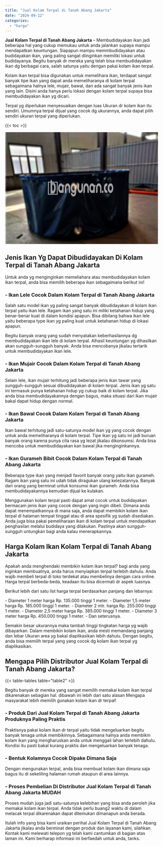 ```yaml
---
title: "Jual Kolam Terpal di Tanah Abang Jakarta"
date: "2024-09-12"
categories: 
  - "harga"
---
```


**Jual Kolam Terpal di Tanah Abang Jakarta** – Membudidayakan ikan jadi beberapa hal yang cukup memukau untuk anda jalankan supaya mampu mendapatkan keuntungan. Siapapun mampu memmbudidayakan atau budidayakan ikan, yang paling sangat diinginkan memiliki lokasi untuk budidayanya. Begitu banyak dr mereka yang telah bisa membudidayakan ikan dg berbagai cara, salah satunya yaitu dengan pakai kolam ikan terpal.

Kolam ikan terpal bisa digunakan untuk memelihara ikan, terdapat sangat banyak tipe ikan yang dapat anda memeliharanya di kolam terpal sebagaimana halnya lele, mujair, bawal, dan ada sangat banyak jenis ikan yang lain. Disini anda hanya perlu lokasi dengan kolam terpal supaya bisa membudidayakan ikan yg dicari.

Terpal yg diperlukan menyesuaikan dengan luas Ukuran dr kolam ikan itu sendiri. Umumnya terpal dijual yang cocok dg ukurannya, anda dapat pilih sendiri ukuran terpal yang diperlukan.

{{< toc >}}

![Jual Kolam Terpal di Tanah Abang Jakarta](/images/jual-kolam-terpal-56.png)

## Jenis Ikan Yg Dapat Dibudidayakan Di Kolam Terpal di Tanah Abang Jakarta

Untuk anda yg menginginkan memeliahara atau membudidayakan kolam ikan terpal, anda bisa memilih beberapa ikan sebagaimana berikut ini!

### \- Ikan Lele Cocok Dalam Kolam Terpal di Tanah Abang Jakarta

Salah satu model ikan yg paling sangat banyak dibudidayakan di kolam ikan terpal yaitu ikan lele. Ragam ikan yang satu ini miliki ketahanan hidup yang benar-benar kuat di dalam kondisi apapun. Bisa dibilang bahwa ikan lele yaitu beberapa type ikan yg paling kuat untuk ketahanan hidup di lokasi apapun.

Begitu banyak orang yang sudah menyatakan keberhasilannya dg membudidayakan ikan lele di kolam terpal. Alhasil keuntungan yg dihasilkan akan sungguh-sungguh banyak. Anda bisa mencobanya jikalau tertarik untuk membudidayakan ikan lele.

### \- Ikan Mujair Cocok Dalam Kolam Terpal di Tanah Abang Jakarta

Selain lele, ikan mujair terhitung jadi beberapa jenis ikan tawar yang sungguh-sungguh sesuai dibudidayakan di kolam terpal. Jenis ikan yg satu ini termasuk punya ketahanan hidup yg cukup baik di kolam terpal. Jika anda bisa membudidayakannya dengan bagus, maka situasi dari ikan mujair bakal dapat hidup dengan normal.

### \- Ikan Bawal Cocok Dalam Kolam Terpal di Tanah Abang Jakarta

Ikan bawal terhitung jadi satu-satunya model ikan yg yang cocok dengan untuk anda memeliharanya di kolam terpal. Tipe ikan yg satu ini jadi buruan banyak orang karena punya cita rasa yg lezat jikalau dikonsumsi. Anda bisa mencoba untuk membudidayakan kan bawal jika menginginkannya.

### \- Ikan Gurameh Bibit Cocok Dalam Kolam Terpal di Tanah Abang Jakarta

Beberapa type ikan yang menjadi favorit banyak orang yaitu ikan gurameh. Ragam ikan yang satu ini udah tidak diragukan ulang kelezatannya. Banyak dari orang yang berminat untuk konsumsi ikan gurameh. Anda bisa membudidayakannya kemudian dijual ke kulakan.

Menggunakan kolam terpal pasti dapat amat cocok untuk budidayakan bermacam jenis ikan yang cocok dengan yang ingin dibeli. Dimana anda dapat menempatkannya di mana saja, anda dapat membikin kolam ikan terpal di halaman tempat tinggal atau di area spesifik yg sudah disediakan. Anda juga bisa pakai pemeliharaan ikan di kolam terpal untuk mendapatkan penghasilan melalui budidaya yang dilakukan. Pastinya akan sungguh-sungguh untungkan bagi anda kalau menerapkannya.

## Harga Kolam Ikan Kolam Terpal di Tanah Abang Jakarta

Apakah anda menghendaki membikin kolam ikan terpal? bagi anda yang inginkan membuatnya, anda harus menyiapkan terpal terlebih dahulu. Anda wajib membeli terpal di toko terdekat atau membelinya dengan cara online. Harga terpal berbeda-beda, keadaan itu bisa dicermati dr aspek luasnya.

Berikut lebih dari satu list harga terpal berdasarkan panjang dan lebarnya:

\- Diameter 1 meter harga Rp. 135.000 tinggi 1 meter. - Diameter 1,5 meter harga Rp. 185.000 tinggi 1 meter. - Diameter 2 mtr. harga Rp. 255.000 tinggi 1 meter. - Diameter 2,5 meter harga Rp. 385.000 tinggi 1 meter. - Diameter 3 meter harga Rp. 450.000 tinggi 1 meter. - Dan seterusnya.

Semakin besar ukurannya maka tambah tinggi tingkatan harga yg wajib dibayarkan. Dalam membikin kolam ikan, anda mesti memandang panjang dan lebar Ukuran area yg bakal diaplikasikan lebih dahulu. Dengan begitu, anda bisa memilih terpal yang yang cocok dg kolam ikan terpal yg diaplikasikan.

## Mengapa Pilih Distributor Jual Kolam Terpal di Tanah Abang Jakarta?

{{< table-tables table="table2" >}}

Begitu banyak dr mereka yang sangat memilih memakai kolam ikan terpal dikarenakan sebagian hal. dibawah ini lebih dari satu alasan Mengapa masyarakat lebih memilih gunakan kolam ikan dr terpal!

### \- Produk Dari Jual Kolam Terpal di Tanah Abang Jakarta Produknya Paling Praktis

Praktisnya pakai kolam ikan dr terpal yaitu tidak mengeluarkan begitu banyak tenaga untuk membikinnya. Sebagaimana halnya anda membikin kolam ikan yang mengharuskan anda untuk menggali lahan terlebih dahulu. Kondisi itu pasti bakal kurang praktis dan mengeluarkan banyak tenaga.

### \- Bentuk Kolamnya Cocok Dipake Dimana Saja

Dengan mengunakan terpal, anda bisa membuat kolam ikan dimana saja bagus itu di sekeliling halaman rumah ataupun di area lainnya.

### \- Proses Pembelian Di Distributor Jual Kolam Terpal di Tanah Abang Jakarta MUDAH

Proses mudah juga jadi satu-satunya kelebihan yang bisa anda peroleh jika memakai kolam ikan terpal. Anda tidak perlu buang2 waktu di dalam melacak terpal dikarenakan dapat ditemukan dimanapun anda berada.

Itulah info yang bisa kami uraikan perihal Jual Kolam Terpal di Tanah Abang Jakarta jikalau anda berminat dengan produk dan layanan kami, silahkan Kontak kami melewati telepon yg telah kami cantumkan di bagian atas laman ini. Kami berharap informasi ini berfaedah untuk anda, tanks.
